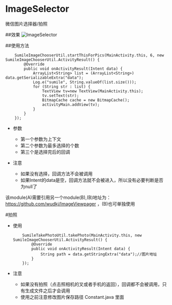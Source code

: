# ImageSelector
微信图片选择器/拍照

##效果
![ImageSelector](pic/ImageSelector.gif)

##使用方法

		SumileImageChooserUtil.startThisForPics(MainActivity.this, 6, new SumileImageChooserUtil.ActivityResult() {
		    @Override
		    public void onActivityResult(Intent data) {
		        ArrayList<String> list = (ArrayList<String>) data.getSerializableExtra("data");
		        Log.e("sumile", String.valueOf(list.size()));
		        for (String str : list) {
		            TextView tv=new TextView(MainActivity.this);
		            tv.setText(str);
		            BitmapCache cache = new BitmapCache();
		            activityMain.addView(tv);
		        }
		    }
		});

-	参数
	-	第一个参数为上下文
	-	第二个参数为最多选择的个数
	-	第三个是选择完后的回调

-	注意
	-	如果没有选择，回调方法不会被调用
	-	如果Intent的data是空，回调方法就不会被进入，所以没有必要判断是否为null了

该module(A)需要引用另一个module(B),(B)地址为：https://github.com/wudkj/ImageViewpager ，(B)也可单独使用

#拍照

-	使用

			SumileTakePhotoUtil.takePhoto(MainActivity.this, new SumileImageChooserUtil.ActivityResult() {
			    @Override
			    public void onActivityResult(Intent data) {
			        String path = data.getStringExtra("data");//图片地址
			    }
			});

-	注意
	-	如果没有拍照（点击照相机的叉或者手机的返回），回调都不会被调用，只有生成文件之后才会调用
	-	使用之前注意修改图片保存路径    Constant.java 里面